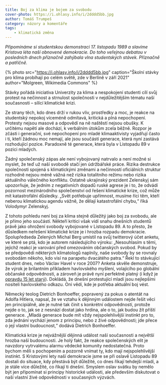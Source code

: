 ```yaml
---
title: Boj za klima je bojem za svobodu
cover-photo: https://i.ohlasy.info/i/2dddd5bb.jpg
author: Tomáš Trumpeš
category: názory a komentáře
tags:
    - klimatická změna
---
```


*Připomínáme si studentskou demonstraci 17. listopadu 1989 a slavíme Kristova léta naší obnovené demokracie. Do toho veřejnou debatou v posledních dnech příznačně zahýbala vlna studentských stávek. Příznačně a patřičně.*

{% photo src="https://i.ohlasy.info/i/2dddd5bb.jpg" caption="Školní stávky pro klima probíhají po celém světě, zde v Berlíně v září 2021" author="Molgreen, Wikimedia Commons" %}

Stávky pořádá iniciativa Univerzity za klima a nespokojení studenti cílí svůj protest na nečinnost a strnulost společnosti v nejdůležitějším tématu naší současnosti – sílící klimatické krizi.

Ze strany těch, kdo dnes drží v rukou vliv, prostředky a moc, je reakce na studentský nepokoj víceméně odmítavá, kritická a plná nepochopení. Protesty nejsou masové a odpovědí na ně naštěstí nejsou obušky. K určitému napětí ale dochází, k verbálním útokům zcela běžně. Rozpor je zčásti i generační, své nepochopení pro mladé klimaaktivisty vyjadřují často i ti, kteří žádnou moc nemají, ale jsou součástí generace, která nyní zastává rozhodující pozice. Paradoxně té generace, která byla v Listopadu 89 v pozici mladých.

Žádný společenský zápas ale není vybojovaný natrvalo a není možné si myslet, že teď už naší svobodě stačí jen údržbářské práce. Rizika destrukce společnosti spojená s klimatickými změnami a nečinností oficiálních struktur rozhodně nejsou méně vážná než rizika totalitního režimu nebo rizika aktuálního válečného konfliktu. Ostatně ukrajinský prezident Zelenskyj sám upozorňuje, že jedním z negativních dopadů ruské agrese je i to, že odvádí pozornost mezinárodního společenství od řešení klimatické krize, což může mít katastrofální důsledky. „Svět potřebuje upřímnost, musíme říci těm, kteří neberou klimatickou agendu vážně, že dělají katastrofální chybu,“ říká Volodymyr Zelenskyj.

Z tohoto pohledu není boj za klima stejně důležitý jako boj za svobodu, ale je přímo jeho součástí. Někteří kritici však vidí snahu dnešních studentů právě jako ohrožení svobody vybojované v Listopadu 89. A to přesto, že důsledkem neřešení klimatické krize je i hrozba rozpadu demokracie. Spolupředseda Zelených Michal Berg umístil na svůj twitterový účet anketu, ve které se ptá, kdo je autorem následujícího výroku: „Nesouhlasím s těmi, jejichž reakcí je varování před omezováním občanských svobod. Pokud by se předpovědi některých klimatologů naplnily, naše svobody by se rovnaly svobodám někoho, kdo visí na parapetu dvacátého patra.“  Řekl to stávkující student dnes, nebo Václav Havel v roce 2007? Anketa skvěle demonstruje, že výrok je brilantním příkladem havlovského myšlení, volajícího po globální občanské odpovědnosti, a zároveň je právě nyní perfektně platný (i když je [opravdu 15 let starý](https://www.nytimes.com/2007/09/25/opinion/25iht-edhavel.1.7630641.html)). Dokládá, že dnešní protestující mladí jsou nejlepšími nositeli havlovského odkazu. Oni vědí, kde je potřeba aktuální boj vést.

Německý teolog Dietrich Bonhoeffer, popravený za pokus o atentát na Adolfa Hitlera, napsal, že ve vztahu k dějinným událostem nejde řešit věci jen principiálně, ale je nutné tak činit s konkrétní odpovědností, protože nejde o to, jak se z nesnází dostat jako hrdina, ale o to, jak budou žít příští generace. „Mladá generace bude mít vždy nejspolehlivější instinkt pro to, zda jednání vychází jenom z principu, nebo z živé odpovědnosti; jde přece o její vlastní budoucnost,“ dodává Dietrich Bonhoeffer.

Klimatická krize je nejvážnější dějinná událost naší současnosti a největší hrozba naší budoucnosti. Je holý fakt, že reakce společenských elit je navzdory vytrvalému alarmu vědecké komunity nedostatečná. Proto bychom měli s pochopením a pozorně vnímat ty, kdo mají nejspolehlivější instinkt. S Kristovými lety naší demokracie jsme se při oslavě Listopadu 89 dostali do situace, kdy přestává být důležité, co dnes říkají tehdejší mladí, a je stále více důležité, co říkají ti dnešní. Smyslem oslav svátku by nemělo být jen připomínat si principy historické události, ale především diskutovat o naší vlastní živé odpovědnosti v současných výzvách.